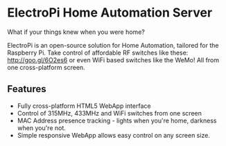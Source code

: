 ElectroPi Home Automation Server
================================

What if your things knew when you were home?

ElectroPi is an open-source solution for Home Automation, tailored for the Raspberry Pi. Take control of affordable RF switches like these: http://goo.gl/6O2es6 or even WiFi based switches like the WeMo! All from one cross-platform screen.

Features
--------

* Fully cross-platform HTML5 WebApp interface
* Control of 315MHz, 433MHz and WiFi switches from one screen
* MAC Address presence tracking - lights when you're home, darkness when you're not.
* Simple responsive WebApp allows easy control on any screen size.

